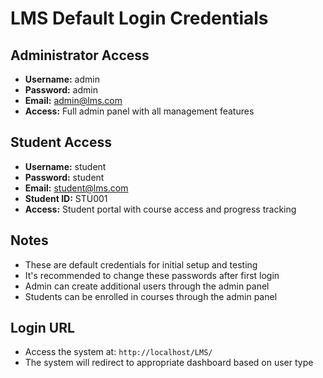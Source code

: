 # LMS Default Login Credentials

## Administrator Access
- **Username:** admin
- **Password:** admin
- **Email:** admin@lms.com
- **Access:** Full admin panel with all management features

## Student Access
- **Username:** student
- **Password:** student
- **Email:** student@lms.com
- **Student ID:** STU001
- **Access:** Student portal with course access and progress tracking

## Notes
- These are default credentials for initial setup and testing
- It's recommended to change these passwords after first login
- Admin can create additional users through the admin panel
- Students can be enrolled in courses through the admin panel

## Login URL
- Access the system at: `http://localhost/LMS/`
- The system will redirect to appropriate dashboard based on user type